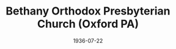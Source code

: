 ---
date: &id001 1936-07-22
end_date: null
location:
  address: null
  city: Oxford
  state: PA
minister:
- end: 1943-01-01
  name: Peter DeRuiter
  start: 1936-07-22
  type: Pastor
- end: 1950-01-01
  name: Henry Phillips
  start: 1943-01-01
  type: Pastor
- end: 1972-01-01
  name: Robert Vining
  start: 1950-01-01
  type: Pastor
- end: 1982-01-01
  name: Jonathan Peters
  start: 1974-01-01
  type: Pastor
- end: 1988-01-01
  name: Peter Lillback
  start: 1983-01-01
  type: Pastor
- end: 2003-01-01
  name: Clinton Foraker
  start: 1989-01-01
  type: Pastor
- end: 2009-01-01
  name: Mark Holler
  start: 2004-01-01
  type: Pastor
- end: 2014-06-22
  name: Mark D. Matthews
  start: 2011-01-01
  type: Pastor
- end: 2003-01-01
  name: David Stevenson
  start: 2000-01-01
  type: Associate Pastor
ministers:
- Peter DeRuiter
- Henry Phillips
- Robert Vining
- Jonathan Peters
- Peter Lillback
- Clinton Foraker
- Mark Holler
- Mark D. Matthews
- David Stevenson
name: Bethany Orthodox Presbyterian Church
names: null
origination_date: *id001
raw_data: "PA Oxford\n\nBethany Orthodox Presbyterian Church  (July 22, 1936\u2013\
  June 22, 2014)\n(withdrew to the PCA, June 22, 2014)\nPastors: Peter DeRuiter, 1936\u2013\
  43\nHenry Phillips, 1943\u201350\nRobert Vining, 1950\u201372\nJonathan Peters,\
  \ 1974\u201382\nPeter Lillback, 1983\u201388\nClinton Foraker, 1989\u20132003\n\
  Mark Holler, 2004\u20139\nMark D. Matthews, 2011\u201314\nAssoc. Pastor: David Stevenson,\
  \ 2000\u20132003"
received_from: null
states:
- PA
status:
  active: false
  end_date: 2014-06-22
  reason: withdrawal
  received_from: null
  withdrawal_to: Presbyterian Church in America
title: Bethany Orthodox Presbyterian Church (Oxford PA)
year_established:
- 1936

---